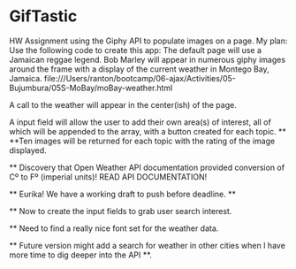 # GifTastic
HW Assignment using the Giphy API to populate images on a page.
My plan:
Use  the following code  to create this app:
The default page will use a Jamaican reggae legend. 
Bob Marley will appear in numerous giphy images around the frame
with a display of the current weather in Montego Bay, Jamaica.
file:///Users/ranton/bootcamp/06-ajax/Activities/05-Bujumbura/05S-MoBay/moBay-weather.html

A call to the weather will appear in the center(ish) of the page.

A input field will allow the user to add their own area(s) of interest, all of which will be
appended to the array, with a button created for each topic.  **
**Ten images will be returned for each topic with the rating of the image displayed.

** Discovery that Open Weather API documentation provided conversion of Cº to Fº (imperial units)!
READ API DOCUMENTATION!

** Eurika!  We have a working draft to push before deadline.  **

** Now to create the input fields to grab user search interest. 

** Need to find a really nice font set for the weather data.

** Future version might add a search for weather in other cities when I have more time to 
dig deeper into the API **.  


